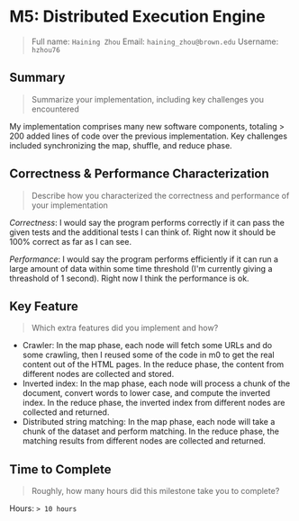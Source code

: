 # M5: Distributed Execution Engine
> Full name: `Haining Zhou`
> Email:  `haining_zhou@brown.edu`
> Username:  `hzhou76`

## Summary
> Summarize your implementation, including key challenges you encountered

My implementation comprises many new software components, totaling > 200 added lines of code over the previous implementation. Key challenges included synchronizing the map, shuffle, and reduce phase.

## Correctness & Performance Characterization
> Describe how you characterized the correctness and performance of your implementation

*Correctness*: I would say the program performs correctly if it can pass the given tests and the additional tests I can think of. Right now it should be 100% correct as far as I can see.

*Performance*: I would say the program performs efficiently if it can run a large amount of data within some time threshold (I'm currently giving a threashold of 1 second). Right now I think the performance is ok.

## Key Feature
> Which extra features did you implement and how?
- Crawler:
In the map phase, each node will fetch some URLs and do some crawling, then I reused some of the code in m0 to get the real content out of the HTML pages. In the reduce phase, the content from different nodes are collected and stored.
- Inverted index:
In the map phase, each node will process a chunk of the document, convert words to lower case, and compute the inverted index. In the reduce phase, the inverted index from different nodes are collected and returned.
- Distributed string matching:
In the map phase, each node will take a chunk of the dataset and perform matching. In the reduce phase, the matching results from different nodes are collected and returned.

## Time to Complete
> Roughly, how many hours did this milestone take you to complete?

Hours: `> 10 hours`

